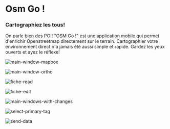 # Osm Go ! 

### Cartographiez les tous! 

On parle bien des POI! 
"OSM Go !" est une application mobile qui permet d'enrichir Openstreetmap directement sur le terrain.
Cartographier votre environnement direct n'a jamais été aussi simple et rapide. Gardez les yeux ouverts et ayez le réflexe! 

![main-window-mapbox](https://raw.githubusercontent.com/DoFabien/OsmGo/master/screenshot/main-window-mapbox.png)

![main-window-ortho](https://raw.githubusercontent.com/DoFabien/OsmGo/master/screenshot/main-window-ortho.png)

![fiche-read](https://raw.githubusercontent.com/DoFabien/OsmGo/master/screenshot/fiche-read.png)

![fiche-edit](https://raw.githubusercontent.com/DoFabien/OsmGo/master/screenshot/fiche-edit.png)

![main-windows-with-changes](https://raw.githubusercontent.com/DoFabien/OsmGo/master/screenshot/main-windows-with-changes)

![select-primary-tag](https://raw.githubusercontent.com/DoFabien/OsmGo/master/screenshot/select-primary-tag.png)

![send-data](https://raw.githubusercontent.com/DoFabien/OsmGo/master/screenshot/send-data.png)
